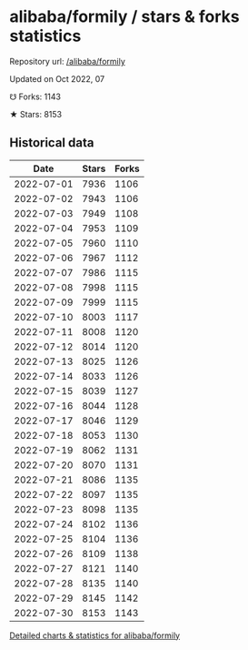 # alibaba/formily / stars & forks statistics

Repository url: [/alibaba/formily](https://github.com/alibaba/formily)

Updated on Oct 2022, 07

☋ Forks: 1143

★ Stars: 8153

## Historical data
| Date | Stars | Forks |
|------|-------|-------|
| 2022-07-01 | 7936 | 1106 | 
| 2022-07-02 | 7943 | 1106 | 
| 2022-07-03 | 7949 | 1108 | 
| 2022-07-04 | 7953 | 1109 | 
| 2022-07-05 | 7960 | 1110 | 
| 2022-07-06 | 7967 | 1112 | 
| 2022-07-07 | 7986 | 1115 | 
| 2022-07-08 | 7998 | 1115 | 
| 2022-07-09 | 7999 | 1115 | 
| 2022-07-10 | 8003 | 1117 | 
| 2022-07-11 | 8008 | 1120 | 
| 2022-07-12 | 8014 | 1120 | 
| 2022-07-13 | 8025 | 1126 | 
| 2022-07-14 | 8033 | 1126 | 
| 2022-07-15 | 8039 | 1127 | 
| 2022-07-16 | 8044 | 1128 | 
| 2022-07-17 | 8046 | 1129 | 
| 2022-07-18 | 8053 | 1130 | 
| 2022-07-19 | 8062 | 1131 | 
| 2022-07-20 | 8070 | 1131 | 
| 2022-07-21 | 8086 | 1135 | 
| 2022-07-22 | 8097 | 1135 | 
| 2022-07-23 | 8098 | 1135 | 
| 2022-07-24 | 8102 | 1136 | 
| 2022-07-25 | 8104 | 1136 | 
| 2022-07-26 | 8109 | 1138 | 
| 2022-07-27 | 8121 | 1140 | 
| 2022-07-28 | 8135 | 1140 | 
| 2022-07-29 | 8145 | 1142 | 
| 2022-07-30 | 8153 | 1143 | 


[Detailed charts & statistics for alibaba/formily](https://reviewgithub.com/rep/alibaba/formily)
